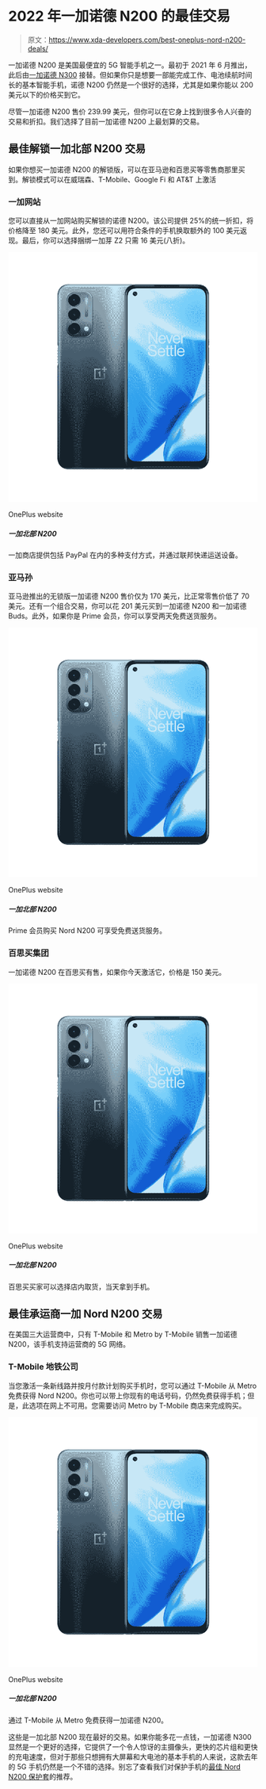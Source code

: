 # 2022 年一加诺德 N200 的最佳交易

> 原文：<https://www.xda-developers.com/best-oneplus-nord-n200-deals/>

一加诺德 N200 是美国最便宜的 5G 智能手机之一。最初于 2021 年 6 月推出，此后由[一加诺德 N300](https://www.xda-developers.com/oneplus-nord-n300-review/) 接替。但如果你只是想要一部能完成工作、电池续航时间长的基本智能手机，诺德 N200 仍然是一个很好的选择，尤其是如果你能以 200 美元以下的价格买到它。

尽管一加诺德 N200 售价 239.99 美元，但你可以在它身上找到很多令人兴奋的交易和折扣。我们选择了目前一加诺德 N200 上最划算的交易。

## 最佳解锁一加北部 N200 交易

如果你想买一加诺德 N200 的解锁版，可以在亚马逊和百思买等零售商那里买到。解锁模式可以在威瑞森、T-Mobile、Google Fi 和 AT&T 上激活

### 一加网站

您可以直接从一加网站购买解锁的诺德 N200。该公司提供 25%的统一折扣，将价格降至 180 美元。此外，您还可以用符合条件的手机换取额外的 100 美元返现。最后，你可以选择捆绑一加芽 Z2 只需 16 美元(八折)。

 <picture>![The OnePlus store offers several payment options, including PayPal, and ships the devices via FedEx Express.](img/1fc5eb492f402fe105792aed61a9e9fb.png)</picture> 

OnePlus website

##### 一加北部 N200

一加商店提供包括 PayPal 在内的多种支付方式，并通过联邦快递运送设备。

### 亚马孙

亚马逊推出的无锁版一加诺德 N200 售价仅为 170 美元，比正常零售价低了 70 美元。还有一个组合交易，你可以花 201 美元买到一加诺德 N200 和一加诺德 Buds。此外，如果你是 Prime 会员，你可以享受两天免费送货服务。

 <picture>![The OnePlus store offers several payment options, including PayPal, and ships the devices via FedEx Express.](img/1fc5eb492f402fe105792aed61a9e9fb.png)</picture> 

OnePlus website

##### 一加北部 N200

Prime 会员购买 Nord N200 可享受免费送货服务。

### 百思买集团

一加诺德 N200 在百思买有售，如果你今天激活它，价格是 150 美元。

 <picture>![The OnePlus store offers several payment options, including PayPal, and ships the devices via FedEx Express.](img/1fc5eb492f402fe105792aed61a9e9fb.png)</picture> 

OnePlus website

##### 一加北部 N200

百思买买家可以选择店内取货，当天拿到手机。

## 最佳承运商一加 Nord N200 交易

在美国三大运营商中，只有 T-Mobile 和 Metro by T-Mobile 销售一加诺德 N200，该手机支持运营商的 5G 网络。

### T-Mobile 地铁公司

当您激活一条新线路并按月付款计划购买手机时，您可以通过 T-Mobile 从 Metro 免费获得 Nord N200。你也可以带上你现有的电话号码，仍然免费获得手机；但是，此选项在网上不可用。您需要访问 Metro by T-Mobile 商店来完成购买。

 <picture>![The OnePlus store offers several payment options, including PayPal, and ships the devices via FedEx Express.](img/1fc5eb492f402fe105792aed61a9e9fb.png)</picture> 

OnePlus website

##### 一加北部 N200

通过 T-Mobile 从 Metro 免费获得一加诺德 N200。

这些是一加北部 N200 现在最好的交易。如果你能多花一点钱，一加诺德 N300 显然是一个更好的选择，它提供了一个令人惊讶的主摄像头，更快的芯片组和更快的充电速度，但对于那些只想拥有大屏幕和大电池的基本手机的人来说，这款去年的 5G 手机仍然是一个不错的选择。别忘了查看我们对保护手机的[最佳 Nord N200 保护套](https://www.xda-developers.com/best-oneplus-nord-n200-cases/)的推荐。